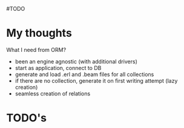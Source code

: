 #TODO

# My thoughts

What I need from ORM?
* been an engine agnostic (with additional drivers)
* start as application, connect to DB 
* generate and load .erl and .beam files for all collections
* if there are no collection, generate it on first writing attempt (lazy creation)
* seamless creation of relations 

# TODO's

